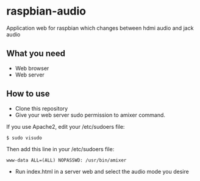 # raspbian-audio
Application web for raspbian which changes between hdmi audio and jack audio

## What you need
* Web browser
* Web server

## How to use
* Clone this repository
* Give your web server sudo permission to amixer command.

If you use Apache2, edit your /etc/sudoers file:
```
$ sudo visudo
```
Then add this line in your /etc/sudoers file:
```
www-data ALL=(ALL) NOPASSWD: /usr/bin/amixer
```

* Run index.html in a server web and select the audio mode you desire
